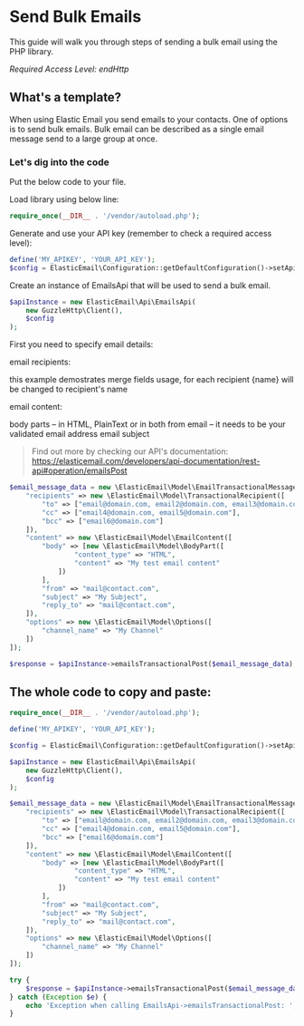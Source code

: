# Send Bulk Emails

This guide will walk you through steps of sending a bulk email using the PHP library.

*Required Access Level: endHttp*

## What's a template?
When using Elastic Email you send emails to your contacts. One of options is to send bulk emails. Bulk email can be described as a single email message send to a large group at once.

### Let's dig into the code

Put the below code to your file.

Load library using below line:

```php
require_once(__DIR__ . '/vendor/autoload.php');
```

Generate and use your API key (remember to check a required access level): 

```php
define('MY_APIKEY', 'YOUR_API_KEY');
$config = ElasticEmail\Configuration::getDefaultConfiguration()->setApiKey('X-ElasticEmail-ApiKey', MY_APIKEY);
```

Create an instance of EmailsApi that will be used to send a bulk email.

```php
$apiInstance = new ElasticEmail\Api\EmailsApi(
    new GuzzleHttp\Client(),
    $config
);
```

First you need to specify email details:

email recipients:

this example demostrates merge fields usage, for each recipient {name} will be changed to recipient's name


email content:

body parts – in HTML, PlainText or in both
from email – it needs to be your validated email address
email subject

> Find out more by checking our API's documentation: https://elasticemail.com/developers/api-documentation/rest-api#operation/emailsPost

```php
$email_message_data = new \ElasticEmail\Model\EmailTransactionalMessageData([
    "recipients" => new \ElasticEmail\Model\TransactionalRecipient([
        "to" => ["email@domain.com, email2@domain.com, email3@domain.com"],
        "cc" => ["email4@domain.com, email5@domain.com"],
        "bcc" => ["email6@domain.com"]
    ]),
    "content" => new \ElasticEmail\Model\EmailContent([
        "body" => [new \ElasticEmail\Model\BodyPart([
                "content_type" => "HTML",
                "content" => "My test email content"
            ])
        ],
        "from" => "mail@contact.com",
        "subject" => "My Subject",
        "reply_to" => "mail@contact.com",
    ]),
    "options" => new \ElasticEmail\Model\Options([
        "channel_name" => "My Channel"
    ])
]);

$response = $apiInstance->emailsTransactionalPost($email_message_data);
```

## The whole code to copy and paste:

```php
require_once(__DIR__ . '/vendor/autoload.php');

define('MY_APIKEY', 'YOUR_API_KEY');

$config = ElasticEmail\Configuration::getDefaultConfiguration()->setApiKey('X-ElasticEmail-ApiKey', MY_APIKEY);

$apiInstance = new ElasticEmail\Api\EmailsApi(
    new GuzzleHttp\Client(),
    $config
);

$email_message_data = new \ElasticEmail\Model\EmailTransactionalMessageData([
    "recipients" => new \ElasticEmail\Model\TransactionalRecipient([
        "to" => ["email@domain.com, email2@domain.com, email3@domain.com"],
        "cc" => ["email4@domain.com, email5@domain.com"],
        "bcc" => ["email6@domain.com"]
    ]),
    "content" => new \ElasticEmail\Model\EmailContent([
        "body" => [new \ElasticEmail\Model\BodyPart([
                "content_type" => "HTML",
                "content" => "My test email content"
            ])
        ],
        "from" => "mail@contact.com",
        "subject" => "My Subject",
        "reply_to" => "mail@contact.com",
    ]),
    "options" => new \ElasticEmail\Model\Options([
        "channel_name" => "My Channel"
    ])
]);

try {
    $response = $apiInstance->emailsTransactionalPost($email_message_data);
} catch (Exception $e) {
    echo 'Exception when calling EmailsApi->emailsTransactionalPost: ', $e->getMessage(), PHP_EOL;
}
```
